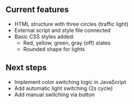 ## Current features

- HTML structure with three circles (traffic light)
- External script and style file connected
- Basic CSS styles added:
  - Red, yellow, green, gray (off) states
  - Rounded shape for lights

## Next steps

- Implement color switching logic in JavaScript
- Add automatic light switching (2s cycle)
- Add manual switching via button

